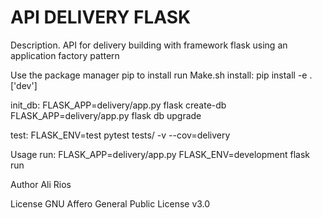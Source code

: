 # API DELIVERY FLASK                                                        

Description. API for delivery building with framework flask 
using an application factory pattern

Use the package manager pip to install 
run Make.sh
install:
	pip install -e .['dev']

init_db:
	FLASK_APP=delivery/app.py flask create-db
	FLASK_APP=delivery/app.py flask db upgrade

test:
	FLASK_ENV=test pytest tests/ -v --cov=delivery


Usage
run:
	FLASK_APP=delivery/app.py FLASK_ENV=development flask run

Author
Ali Rios

License
GNU Affero General Public License v3.0
